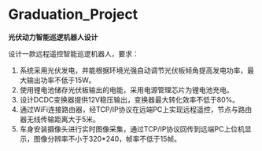 # Graduation_Project
**光伏动力智能巡逻机器人设计**  

设计一款远程遥控智能巡逻机器人，要求：
1. 系统采用光伏发电，并能根据环境光强自动调节光伏板倾角提高发电功率，最大输出功率不低于15W。
2. 使用锂电池储存光伏板输出的电能，采用电源管理芯片为锂电池充电。
3. 设计DCDC变换器提供12V稳压输出，变换器最大转化效率不低于80%。
4. 通过WiFi连接路由器，经TCP/IP协议在远端PC上实现远程遥控，节点与路由器无线传输距离大于5米。
5. 车身安装摄像头进行实时图像采集，通过TCP/IP协议回传到远端PC上位机显示，图像分辨率不小于320*240，帧率不低于15帧。